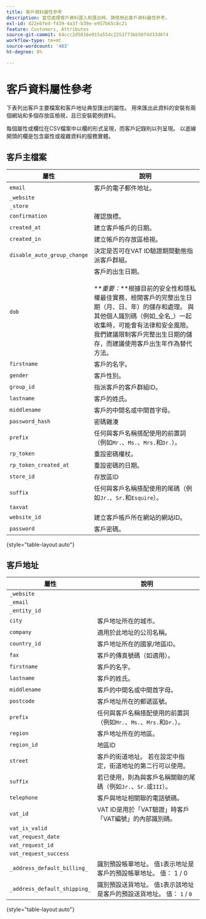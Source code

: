 ```yaml
---
title: 客戶資料屬性參考
description: 當您處理客戶資料匯入和匯出時，請使用此客戶資料屬性參考。
exl-id: d22ebfed-f439-4a3f-b39e-e957b65c8c21
feature: Customers, Attributes
source-git-commit: 64ccc2d5016e915a554c2253773bb50f4d33d6f4
workflow-type: tm+mt
source-wordcount: '483'
ht-degree: 0%

---
```


# 客戶資料屬性參考

下表列出客戶主要檔案和客戶地址典型匯出的屬性。 用來匯出此資料的安裝有兩個網站和多個存放區檢視，且已安裝範例資料。

每個屬性或欄位在CSV檔案中以欄的形式呈現，而客戶記錄則以列呈現。 以底線開頭的欄是包含屬性或複雜資料的服務實體。

## 客戶主檔案

| 屬性 | 說明 |
|--- |--- |
| `email` | 客戶的電子郵件地址。 |
| `_website` |  |
| `_store` |  |
| `confirmation` | 確認旗標。 |
| `created_at` | 建立客戶帳戶的日期。 |
| `created_in` | 建立帳戶的存放區檢視。 |
| `disable_auto_group_change` | 決定是否可在VAT ID驗證期間動態指派客戶群組。 |
| `dob` | 客戶的出生日期。 <br><br>**_重要：_**根據目前的安全性和隱私權最佳實務，檢閱客戶的完整出生日期（月、日、年）的儲存和處理。 與其他個人識別碼（例如_全名&#x200B;_）一起收集時，可能會有法律和安全風險。 我們建議限制客戶完整出生日期的儲存，而建議使用客戶出生年作為替代方法。 |
| `firstname` | 客戶的名字。 |
| `gender` | 客戶性別。 |
| `group_id` | 指派客戶的客戶群組ID。 |
| `lastname` | 客戶的姓氏。 |
| `middlename` | 客戶的中間名或中間首字母。 |
| `password_hash` | 密碼雜湊 |
| `prefix` | 任何與客戶名稱搭配使用的前置詞（例如`Mr.`、`Ms.`、`Mrs.`和`Dr.`）。 |
| `rp_token` | 重設密碼權杖。 |
| `rp_token_created_at` | 重設密碼的日期。 |
| `store_id` | 存放區ID |
| `suffix` | 任何與客戶名稱搭配使用的尾碼（例如`Jr.`、`Sr.`和`Esquire`）。 |
| `taxvat` |  |
| `website_id` | 建立客戶帳戶所在網站的網站ID。 |
| `password` | 客戶密碼。 |

{style="table-layout:auto"}

## 客戶地址

| 屬性 | 說明 |
|--- |--- |
| `_website` |  |
| `_email` |  |
| `_entity_id` |  |
| `city` | 客戶地址所在的城市。 |
| `company` | 適用於此地址的公司名稱。 |
| `country_id` | 客戶地址所在的國家/地區ID。 |
| `fax` | 客戶的傳真號碼（如適用）。 |
| `firstname` | 客戶的名字。 |
| `lastname` | 客戶的姓氏。 |
| `middlename` | 客戶的中間名或中間首字母。 |
| `postcode` | 客戶地址所在的郵遞區號。 |
| `prefix` | 任何與客戶名稱搭配使用的前置詞（例如`Mr.`、`Ms.`、`Mrs.`和`Dr.`）。 |
| `region` | 客戶地址所在的地區。 |
| `region_id` | 地區ID |
| `street` | 客戶的街道地址。 若在設定中指定，街道地址的第二行可以使用。 |
| `suffix` | 若已使用，則為與客戶名稱關聯的尾碼（例如`Jr.`、`Sr.`或`III`）。 |
| `telephone` | 客戶與地址相關聯的電話號碼。 |
| `vat_id` | VAT ID是用於「VAT驗證」時客戶「VAT編號」的內部識別碼。 |
| `vat_is_valid` |  |
| `vat_request_date` |  |
| `vat_request_id` |  |
| `vat_request_success` |  |
| `_address_default_billing_` | 識別預設帳單地址。 值`1`表示地址是客戶的預設帳單地址。 值： 1 / 0 |
| `_address_default_shipping_` | 識別預設送貨地址。 值`1`表示該地址是客戶的預設送貨地址。 值： `1` / `0` |

{style="table-layout:auto"}
